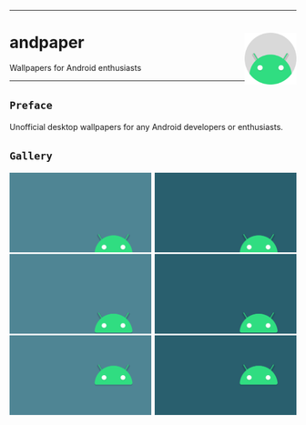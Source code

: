 <hr><div>
<a href="../.."><img align="right" height="91"src="assets/logo.png" alt="logo"></a>
<h1>andpaper</h1>
<p>Wallpapers for Android enthusiasts</p>
</div><hr>

## `Preface`

Unofficial desktop wallpapers for any Android developers or enthusiasts.

## `Gallery`

<a href="src/android-bottom-bright.png"><img src="src/android-bottom-bright.svg" width="49.47%"/></a><a><img src="assets/blank.png" width="1.06%"/></a><a href="src/android-bottom-darken.png"><img src="src/android-bottom-darken.svg" width="49.47%"/></a>
<a href="src/android-higher-bright.png"><img src="src/android-higher-bright.svg" width="49.47%"/></a><a><img src="assets/blank.png" width="1.06%"/></a><a href="src/android-higher-darken.png"><img src="src/android-higher-darken.svg" width="49.47%"/></a>
<a href="src/android-middle-bright.png"><img src="src/android-middle-bright.svg" width="49.47%"/></a><a><img src="assets/blank.png" width="1.06%"/></a><a href="src/android-middle-darken.png"><img src="src/android-middle-darken.svg" width="49.47%"/></a>